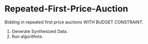 # Repeated-First-Price-Auction
Bidding in repeated first price auctions WITH BUDGET CONSTRAINT.

1. Generate Synthesized Data.
2. Run algorithms.
